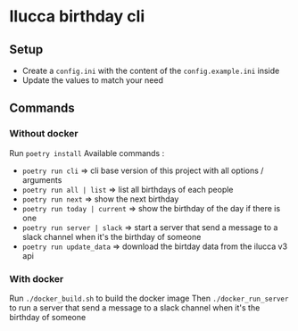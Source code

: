# Ilucca birthday cli

## Setup

- Create a `config.ini` with the content of the `config.example.ini` inside
- Update the values to match your need

## Commands

### Without docker

Run `poetry install`
Available commands :

- `poetry run cli` => cli base version of this project with all options / arguments
- `poetry run all | list` => list all birthdays of each people
- `poetry run next` => show the next birthday
- `poetry run today | current` => show the birthday of the day if there is one
- `poetry run server | slack` => start a server that send a message to a slack channel when it's the birthday of someone
- `poetry run update_data` => download the birtday data from the ilucca v3 api

### With docker

Run `./docker_build.sh` to build the docker image
Then `./docker_run_server` to run a server that send a message to a slack channel when it's the birthday of someone
